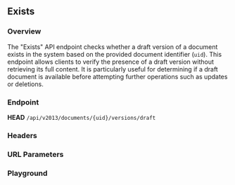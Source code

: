 ## Exists

### Overview

The "Exists" API endpoint checks whether a draft version of a document exists in the system based on the provided document identifier (`uid`). This endpoint allows clients to verify the presence of a draft version without retrieving its full content. It is particularly useful for determining if a draft document is available before attempting further operations such as updates or deletions.

### Endpoint

**HEAD** `/api/v2013/documents/{uid}/versions/draft`

### Headers
<!--@include: ../../common/header/authorization-realm.md-->

### URL Parameters
<!--@include: ../../common/url/uid.md-->

### Playground

<SwaggerUI :swaggerSpecs="swaggerExistsSpecs" />